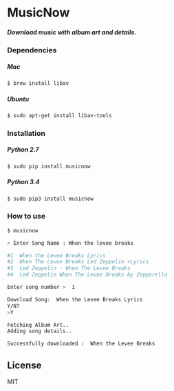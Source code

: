 # MusicNow
##### Download music with album art and details.

### Dependencies

##### Mac

```sh
$ brew install libav
```


##### Ubuntu
```sh
$ sudo apt-get install libav-tools
```

### Installation

##### Python 2.7
```sh
$ sudo pip install musicnow
```

##### Python 3.4
```sh
$ sudo pip3 install musicnow
```




### How to use

```sh
$ musicnow

> Enter Song Name : When the levee breaks

#1  When the Levee Breaks Lyrics
#2  When The Levee Breaks Led Zeppelin +Lyrics
#3  Led Zeppelin - When The Levee Breaks
#4  Led Zeppelin When The Levee Breaks by Zepparella

Enter song number >  1

Download Song:  When the Levee Breaks Lyrics 
Y/N?
>Y

Fetching Album Art..
Adding song details..

Successfully downloaded :  When the Levee Breaks

```

License
----

MIT






